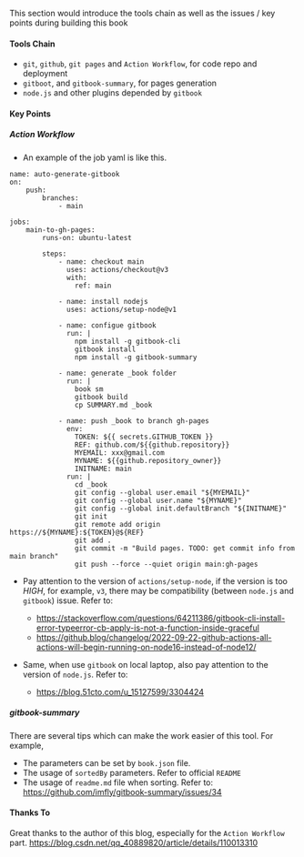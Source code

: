 

This section would introduce the tools chain as well as the issues / key points during building this book

#### Tools Chain
* `git`, `github`, `git pages` and `Action Workflow`, for code repo and deployment
* `gitboot`, and `gitbook-summary`, for pages generation 
* `node.js` and other plugins depended by `gitbook`


#### Key Points

##### Action Workflow

* An example of the job yaml is like this. 

```
name: auto-generate-gitbook 
on: 
    push: 
        branches: 
            - main

jobs:
    main-to-gh-pages: 
        runs-on: ubuntu-latest

        steps: 
            - name: checkout main 
              uses: actions/checkout@v3 
              with: 
                ref: main

            - name: install nodejs 
              uses: actions/setup-node@v1 

            - name: configue gitbook 
              run: | 
                npm install -g gitbook-cli 
                gitbook install 
                npm install -g gitbook-summary 

            - name: generate _book folder
              run: | 
                book sm 
                gitbook build 
                cp SUMMARY.md _book 

            - name: push _book to branch gh-pages 
              env:
                TOKEN: ${{ secrets.GITHUB_TOKEN }}
                REF: github.com/${{github.repository}}
                MYEMAIL: xxx@gmail.com
                MYNAME: ${{github.repository_owner}} 
                INITNAME: main  
              run: | 
                cd _book 
                git config --global user.email "${MYEMAIL}" 
                git config --global user.name "${MYNAME}" 
                git config --global init.defaultBranch "${INITNAME}"
                git init 
                git remote add origin https://${MYNAME}:${TOKEN}@${REF} 
                git add . 
                git commit -m "Build pages. TODO: get commit info from main branch" 
                git push --force --quiet origin main:gh-pages
```

* Pay attention to the version of `actions/setup-node`, if the version is too *HIGH*, for example, `v3`, there may be compatibility (between `node.js` and `gitbook`) issue. Refer to: 
    * https://stackoverflow.com/questions/64211386/gitbook-cli-install-error-typeerror-cb-apply-is-not-a-function-inside-graceful
    * https://github.blog/changelog/2022-09-22-github-actions-all-actions-will-begin-running-on-node16-instead-of-node12/

* Same, when use `gitbook` on local laptop, also pay attention to the version of `node.js`. Refer to:
    * https://blog.51cto.com/u_15127599/3304424


##### gitbook-summary

There are several tips which can make the work easier of this tool. For example,
* The parameters can be set by `book.json` file.
* The usage of `sortedBy` parameters. Refer to official `README`
* The usage of `readme.md` file when sorting. Refer to: https://github.com/imfly/gitbook-summary/issues/34


#### Thanks To

Great thanks to the author of this blog, especially for the `Action Workflow` part.
https://blog.csdn.net/qq_40889820/article/details/110013310
